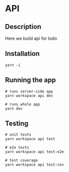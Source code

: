 # API

## Description

Here we build api for todo

## Installation

```shell
yarn -i
```

## Running the app

```shell
# runs server-side app
yarn workspace api dev

# runs whole app
yarn dev
```

## Testing

```shell
# unit tests
yarn workspace api test

# e2e tests
yarn workspace api test:e2e

# test coverage
yarn workspace api test:cov
```
